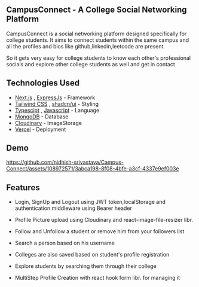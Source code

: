 
## CampusConnect - A College Social Networking Platform

CampusConnect is a social networking platform designed specifically for college students. It aims to connect students within the same campus and all the profiles and bios like github,linkedin,leetcode are present.

So it gets very easy for college students to know each other's professional socials and explore other college students as well and get in contact

<!--
![CampusConnect Logo](https://yourwebsite.com/path-to-logo.png)
## Table of Contents

- [Features](#features)
- [Getting Started](#getting-started)
  - [Prerequisites](#prerequisites)
  - [Installation](#installation)
- [Usage](#usage)
- [Technologies Used](#technologies-used)
- [Contributing](#contributing)
- [License](#license)

## Features
CampusConnect offers a range of features to enhance the college experience:
>

- **User Authentication:** Users can sign up, log in, and manage their profiles securely.
- **Campus-wide Posts:** Share text and multimedia posts with the entire campus community.
- **Friend Requests:** Send and accept friend requests to connect with fellow students.
- **Direct Messaging:** Private chat with friends and classmates.
- **Groups:** Create and join interest-based groups and clubs.
- **Events:** Organize and discover events happening on campus.
- **Notifications:** Stay updated with real-time notifications.
- **User Profiles:** Customize profiles with pictures, information, and more.
- **Search:** Easily find friends, groups, and posts on the platform.

## Getting Started

Follow these steps to set up CampusConnect on your local machine.

### Prerequisites

Before you begin, ensure you have the following software installed:

- [Node.js](https://nodejs.org/)
- [npm](https://www.npmjs.com/)
- [MongoDB](https://www.mongodb.com/)
- [Git](https://git-scm.com/)

### Installation

1. Clone the CampusConnect repository:

   ```bash
   git clone https://github.com/yourusername/CampusConnect.git
   ```

2. Navigate to the project directory:

   ```bash
   cd CampusConnect
   ```

3. Install frontend dependencies:

   ```bash
   cd client
   npm install
   ```

4. Install backend dependencies:

   ```bash
   cd ../server
   npm install
   ```

5. Create a `.env` file in the `server` directory and add the following environment variables:

   ```
   PORT=3001
   MONGODB_URI=your-mongodb-uri
   SECRET_KEY=your-secret-key
   ```

6. Start the server:

   ```bash
   npm start
   ```

7. Start the frontend development server:

   ```bash
   cd ../client
   npm run dev
   ```

8. Visit `http://localhost:3000` in your web browser to access CampusConnect.

## Usage

1. Sign up for a new account or log in with an existing one.
2. Explore the platform, connect with friends, join groups, and share your thoughts and experiences with the campus community.
3. Enjoy the CampusConnect experience!

## Contributing

Contributions are welcome! If you'd like to contribute to CampusConnect, please follow these guidelines:

1. Fork the repository on GitHub.
2. Create a new branch for your feature or bug fix.
3. Make your changes and commit them with descriptive commit messages.
4. Push your branch to your fork.
5. Submit a pull request to the `main` branch of the original repository.

## License

This project is licensed under the [MIT License](LICENSE).

---

Happy connecting on CampusConnect! If you have any questions or encounter issues, feel free to reach out to us at [your@email.com](mailto:your@email.com).
-->
## Technologies Used

  - [Next.js](https://nextjs.org/) , [ExpressJs](https://expressjs.com/) - Framework
  - [Tailwind CSS](https://tailwindcss.com/) , [shadcn/ui](https://ui.shadcn.com/) - Styling
  - [Typescipt](https://www.typescriptlang.org/) , [Javascript](https://developer.mozilla.org/en-US/docs/Web/JavaScript) - Language
    <!--  - [react-hook-form](https://www.react-hook-form.com/) -->
  - [MongoDB](https://www.mongodb.com/) - Database
  - [Cloudinary](https://cloudinary.com/) - ImageStorage
  - [Vercel](https://vercel.com/) - Deployment

## Demo
https://github.com/nidhish-srivastava/Campus-Connect/assets/108972571/3abca198-8f08-4bfe-a3cf-4337e9ef003e

## Features
* Login, SignUp and Logout using JWT token,localStorage and authentication middleware using Bearer header

* Profile Picture upload using Cloudinary and react-image-file-resizer libr.

* Follow and Unfollow a student or remove him from your followers list

* Search a person based on his username

* Colleges are also saved based on student's profile registration

* Explore students by searching them through their college

* MultiStep Profile Creation with react hook form libr. for managing it



